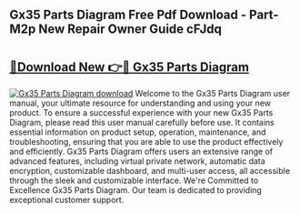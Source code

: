 ## Gx35 Parts Diagram Free Pdf Download - Part-M2p New Repair Owner Guide cFJdq

# <h2><a href="http://dfm6if.blite.top/?on=Gx35+Parts+Diagram">🔗Download New 👉🔴 Gx35 Parts Diagram</a></h2>

[![Gx35 Parts Diagram download](https://i.imgur.com/lujVjoI.png)](http://dfm6if.blite.top/?on=Gx35+Parts+Diagram)
Welcome to the Gx35 Parts Diagram user manual, your ultimate resource for understanding and using your new product. To ensure a successful experience with your new Gx35 Parts Diagram, please read this user manual carefully before use. It contains essential information on product setup, operation, maintenance, and troubleshooting, ensuring that you are able to use the product effectively and efficiently. Gx35 Parts Diagram offers users an extensive range of advanced features, including virtual private network, automatic data encryption, customizable dashboard, and multi-user access, all accessible through the sleek and customizable interface. We're Committed to Excellence Gx35 Parts Diagram. Our team is dedicated to providing exceptional customer support.
